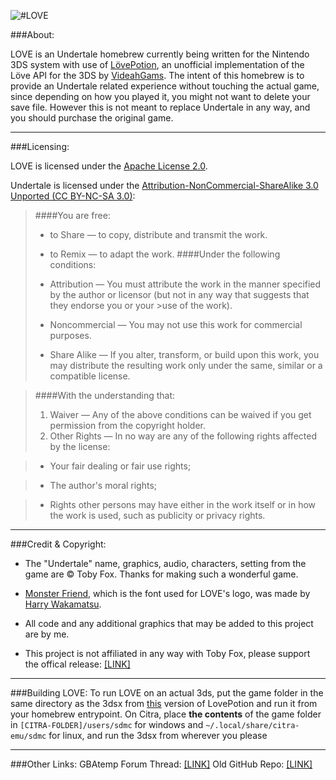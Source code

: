 ![#LOVE](../master/meta/banner.png)

###About:

LOVE is an Undertale homebrew currently being written for the Nintendo 3DS system with use of <a href="https://github.com/VideahGams/LovePotion">LövePotion</a>, an unofficial implementation of the Löve API for the 3DS by <a href="https://github.com/VideahGams">VideahGams</a>. The intent of this homebrew is to provide an Undertale related experience without touching the actual game, since depending on how you played it, you might not want to delete your save file. However this is not meant to replace Undertale in any way, and you should purchase the original game.
___

###Licensing:

LOVE is licensed under the <a href="https://www.apache.org/licenses/LICENSE-2.0">Apache License 2.0</a>.

Undertale is licensed under the <a href="https://creativecommons.org/licenses/by-nc-sa/3.0/">Attribution-NonCommercial-ShareAlike 3.0 Unported (CC BY-NC-SA 3.0)</a>:
>####You are free:
>
> - to Share — to copy, distribute and transmit the work.
> - to Remix — to adapt the work.
>####Under the following conditions:
>
>- Attribution — You must attribute the work in the manner specified by the author or licensor (but not in any way that suggests that they endorse you or your >use of the work).
>- Noncommercial — You may not use this work for commercial purposes.
>- Share Alike — If you alter, transform, or build upon this work, you may distribute the resulting work only under the same, similar or a compatible license.

>####With the understanding that:
>
> 1. Waiver — Any of the above conditions can be waived if you get permission from the copyright holder.
> 2. Other Rights — In no way are any of the following rights affected by the license:

> - Your fair dealing or fair use rights;

> - The author's moral rights;

> - Rights other persons may have either in the work itself or in how the work is used, such as publicity or privacy rights.
___

###Credit & Copyright:
- The "Undertale" name, graphics, audio, characters, setting from the game are © Toby Fox. Thanks for making such a wonderful game.

- <a href="https://www.behance.net/gallery/31378523/Monster-Friend-Undertale-Logo-Font">Monster Friend</a>, which is the font used for LOVE's logo, was made by <a href="https://www.behance.net/JapanYoshi">Harry Wakamatsu</a>.

- All code and any additional graphics that may be added to this project are by me.
- This project is not affiliated in any way with Toby Fox, please support the offical release: <a href="https://undertale.com/">[LINK]</a>

___

###Building LOVE:
To run LOVE on an actual 3ds, put the game folder in the same directory as the 3dsx from <a href = "https://github.com/videah/LovePotion/releases/tag/v1.0.8-beta">this</a> version of LovePotion and run it from your homebrew entrypoint.
On Citra, place **the contents** of the game folder in `[CITRA-FOLDER]/users/sdmc` for windows and  `~/.local/share/citra-emu/sdmc` for linux, and run the 3dsx from wherever you please 

___

###Other Links:
GBAtemp Forum Thread: <a href="https://gbatemp.net/threads/wip-love-a-visual-homebrew-for-fallen-humans.420076/page-3#post-6706194">[LINK]</a>
Old GitHub Repo: <a href="https://github.com/Xavyrr/LOVE-OLD-">[LINK]</a>
